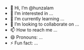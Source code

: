 - 👋 Hi, I’m @hunzalam
- 👀 I’m interested in ...
- 🌱 I’m currently learning ...
- 💞️ I’m looking to collaborate on ...
- 📫 How to reach me ...
- 😄 Pronouns: ...
- ⚡ Fun fact: ...

<!---
hunzalam/hunzalam is a ✨ special ✨ repository because its `README.md` (this file) appears on your GitHub profile.
You can click the Preview link to take a look at your changes.
--->
